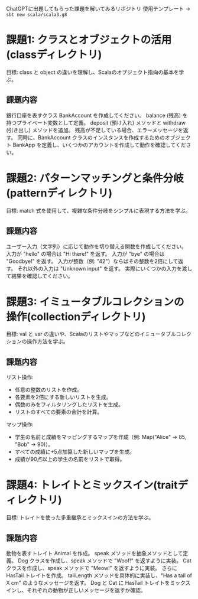 ChatGPTに出題してもらった課題を解いてみるリポジトリ
使用テンプレート -> `sbt new scala/scala3.g8`

# 課題1: クラスとオブジェクトの活用(classディレクトリ)
目標: class と object の違いを理解し、Scalaのオブジェクト指向の基本を学ぶ。

## 課題内容
銀行口座を表すクラス BankAccount を作成してください。
balance (残高) を持つプライベート変数として定義。
deposit (預け入れ) メソッドと withdraw (引き出し) メソッドを追加。
残高が不足している場合、エラーメッセージを返す。
同時に、BankAccount クラスのインスタンスを作成するためのオブジェクト BankApp を定義し、いくつかのアカウントを作成して動作を確認してください。

# 課題2: パターンマッチングと条件分岐(patternディレクトリ)
目標: match 式を使用して、複雑な条件分岐をシンプルに表現する方法を学ぶ。

## 課題内容
ユーザー入力（文字列）に応じて動作を切り替える関数を作成してください。
入力が "hello" の場合は "Hi there!" を返す。
入力が "bye" の場合は "Goodbye!" を返す。
入力が整数（例: "42"）ならばその整数を2倍にして返す。
それ以外の入力は "Unknown input" を返す。
実際にいくつかの入力を渡して結果を確認してください。

# 課題3: イミュータブルコレクションの操作(collectionディレクトリ)
目標: val と var の違いや、Scalaのリストやマップなどのイミュータブルコレクションの操作方法を学ぶ。

## 課題内容
リスト操作:
- 任意の整数のリストを作成。
- 各要素を2倍にする新しいリストを生成。
- 偶数のみをフィルタリングしたリストを生成。
- リストのすべての要素の合計を計算。

マップ操作:
- 学生の名前と成績をマッピングするマップを作成（例: Map("Alice" -> 85, "Bob" -> 90)）。
- すべての成績に+5点加算した新しいマップを生成。
- 成績が90点以上の学生の名前をリストで取得。

# 課題4: トレイトとミックスイン(traitディレクトリ)
目標: トレイトを使った多重継承とミックスインの方法を学ぶ。

## 課題内容
動物を表すトレイト Animal を作成。
speak メソッドを抽象メソッドとして定義。
Dog クラスを作成し、speak メソッドで "Woof!" を返すように実装。
Cat クラスを作成し、speak メソッドで "Meow!" を返すように実装。
さらに HasTail トレイトを作成。
tailLength メソッドを具体的に実装し、"Has a tail of X cm" のようなメッセージを返す。
Dog と Cat に HasTail トレイトをミックスインし、それぞれの動物が正しいメッセージを返すか確認。
